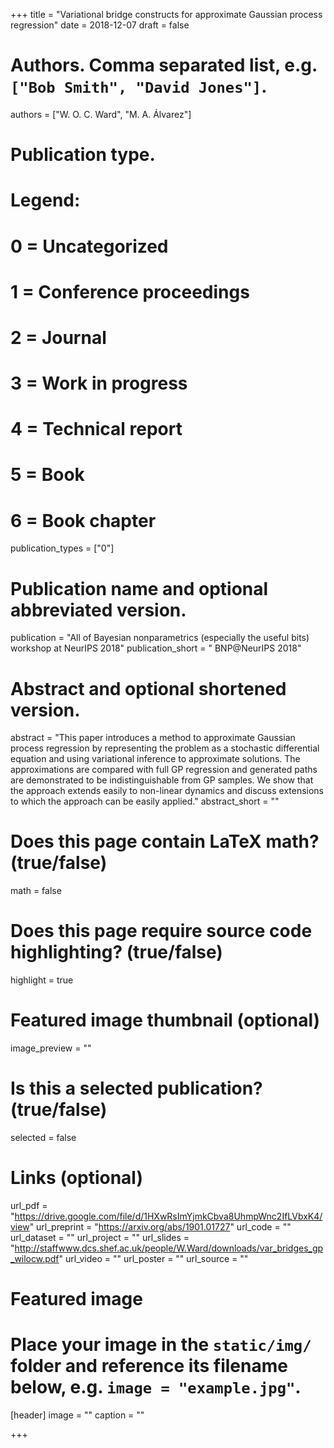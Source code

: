 +++
title = "Variational bridge constructs for approximate Gaussian process regression"
date = 2018-12-07
draft = false

# Authors. Comma separated list, e.g. `["Bob Smith", "David Jones"]`.
authors = ["W. O. C. Ward", "M. A. Álvarez"]

# Publication type.
# Legend:
# 0 = Uncategorized
# 1 = Conference proceedings
# 2 = Journal
# 3 = Work in progress
# 4 = Technical report
# 5 = Book
# 6 = Book chapter
publication_types = ["0"]

# Publication name and optional abbreviated version.
publication = "All of Bayesian nonparametrics (especially the useful bits) workshop at NeurIPS 2018"
publication_short = " BNP@NeurIPS 2018"

# Abstract and optional shortened version.
abstract = "This paper introduces a method to approximate Gaussian process regression by representing the problem as a stochastic differential equation and using variational inference to approximate solutions. The approximations are compared with full GP regression and generated paths are demonstrated to be indistinguishable from GP samples. We show that the approach extends easily to non-linear dynamics and discuss extensions to which the approach can be easily applied."
abstract_short = ""

# Does this page contain LaTeX math? (true/false)
math = false

# Does this page require source code highlighting? (true/false)
highlight = true

# Featured image thumbnail (optional)
image_preview = ""

# Is this a selected publication? (true/false)
selected = false

# Links (optional)
url_pdf = "https://drive.google.com/file/d/1HXwRsImYjmkCbva8UhmpWnc2IfLVbxK4/view"
url_preprint = "https://arxiv.org/abs/1901.01727"
url_code = ""
url_dataset = ""
url_project = ""
url_slides = "http://staffwww.dcs.shef.ac.uk/people/W.Ward/downloads/var_bridges_gp_wilocw.pdf"
url_video = ""
url_poster = ""
url_source = ""


# Featured image
# Place your image in the `static/img/` folder and reference its filename below, e.g. `image = "example.jpg"`.
[header]
image = ""
caption = ""

+++
